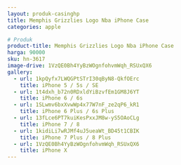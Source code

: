 ```yaml
---
layout: produk-casinghp
title: Memphis Grizzlies Logo Nba iPhone Case
categories: apple

# Produk
product-title: Memphis Grizzlies Logo Nba iPhone Case
harga: 90000
sku: hn-3617
image-drive: 1VzQE0Bh4YyBzWOgnfohvmWqh_RSUxQX6
gallery:
  - url: 1kpQyfx7LWQGPtSTrI30qByN8-QkfOErc
    title: iPhone 5 / 5s / SE
  - url: 1t4dxh_b72n0RDxldYiBzvfEm1GM8J6YT
    title: iPhone 6 / 6s
  - url: 1SLwmv6bxXvwWp4x77W7nF_ze2qP6_kR1
    title: iPhone 6 Plus / 6s Plus
  - url: 13fLce6PT7kuiKesPxxJM8w-yS5OAoCLg
    title: iPhone 7 / 8
  - url: 1kidiLi7wRJMf4uJ5ueaWt_BD45t1CBIK
    title: iPhone 7 Plus / 8 Plus
  - url: 1VzQE0Bh4YyBzWOgnfohvmWqh_RSUxQX6
    title: iPhone X
---
```


